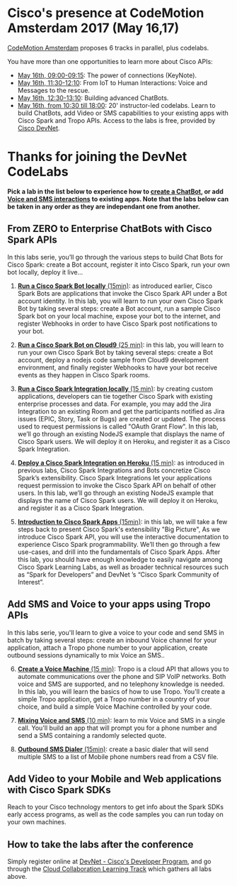 # Cisco's presence at CodeMotion Amsterdam 2017 (May 16,17)

[CodeMotion Amsterdam](http://amsterdam2017.codemotionworld.com ) proposes 6 tracks in parallel, plus codelabs.

You have more than one opportunities to learn more about Cisco APIs:
- [May 16th, 09:00-09:15](http://amsterdam2017.codemotionworld.com/wp-content/themes/event/detail-talk.php?detail=5855): The power of connections (KeyNote).
- [May 16th, 11:30-12:10](http://amsterdam2017.codemotionworld.com/wp-content/themes/event/detail-talk.php?detail=5838): From IoT to Human Interactions: Voice and Messages to the rescue.
- [May 16th, 12:30-13:10](http://amsterdam2017.codemotionworld.com/wp-content/themes/event/detail-talk.php?detail=5839): Building advanced ChatBots.
- [May 16th, from 10:30 till 18:00](http://amsterdam2017.codemotionworld.com/schedules/labs/): 20' instructor-led codelabs. Learn to build ChatBots, add Video or SMS capabilities to your existing apps with Cisco Spark and Tropo APIs.
Access to the labs is free, provided by [Cisco DevNet](http://developer.cisco.com).

<!-- To discover what's going on in real-time
>
>    call **+39-069-480-4685** and meet the [Tropo Voice Machine](https://github.com/ObjectIsAdvantag/codemotion-rome-2017-api)-->



# <a id="code-labs"></a>Thanks for joining the DevNet CodeLabs 

__Pick a lab in the list below to experience how to [create a ChatBot](#lab-botl-ngrok), or add [Voice and SMS interactions](#lab-voice-machine) to existing apps. Note that the labs below can be taken in any order as they are independant one from another.__


## From ZERO to Enterprise ChatBots with Cisco Spark APIs

In this labs serie, you’ll go through the various steps to build Chat Bots for Cisco Spark: create a Bot account, register it into Cisco Spark, run your own bot locally, deploy it live...

1. <a id="lab-botl-ngrok"></a>[**Run a Cisco Spark Bot locally** (15min)](labs/SPARK-2-Run-a-Cisco-Spark-Bot-locally.pdf): as introduced earlier, Cisco Spark Bots are applications that invoke the Cisco Spark API under a Bot account identity. In this lab, you will learn to run your own Cisco Spark Bot by taking several steps: create a Bot account, run a sample Cisco Spark bot on your local machine, expose your bot to the internet, and register Webhooks in order to have Cisco Spark post notifications to your bot.

2. [**Run a Cisco Spark Bot on Cloud9** (25 min)](labs/SPARK-3-Deploy-a-Cisco-Spark-Bot.pdf): in this lab, you will learn to run your own Cisco Spark Bot by taking several steps: create a Bot account, deploy a nodejs code sample from Cloud9 development environment, and finally register Webhooks to have your bot receive events as they happen in Cisco Spark rooms.

3. [**Run a Cisco Spark Integration locally** (15 min)](labs/SPARK-4-Run-a-Cisco-Spark-Integration-locally.pdf): by creating custom applications, developers can tie together Cisco Spark with existing enterprise processes and data. For example, you may add the Jira Integration to an existing Room and get the participants notified as Jira issues (EPIC, Story, Task or Bugs) are created or updated. The process used to request permissions is called "OAuth Grant Flow".
In this lab, we’ll go through an existing NodeJS example that displays the name of Cisco Spark users. We will deploy it on Heroku, and register it as a Cisco Spark Integration.

4. [**Deploy a Cisco Spark Integration on Heroku** (15 min)](labs/SPARK-5-Deploy-a-Cisco-Spark-Integration.pdf): as introduced in previous labs, Cisco Spark Integrations and Bots concretize Cisco Spark’s extensibility. Cisco Spark Integrations let your applications request permission to invoke the Cisco Spark API on behalf of other users. In this lab, we’ll go through an existing NodeJS example that displays the name of Cisco Spark users. We will deploy it on Heroku, and register it as a Cisco Spark Integration.

5. [**Introduction to Cisco Spark Apps** (15min)](labs/SPARK-1-Introduction-to-Cisco-Spark-Apps.pdf): in this lab, we will take a few steps back to present Cisco Spark's extensibility "Big Picture",
As we introduce Cisco Spark API, you will use the interactive documentation to experience Cisco Spark programmability. We’ll then go through a few use-cases, and drill into the fundamentals of Cisco Spark Apps.
After this lab, you should have enough knowledge to easily navigate among Cisco Spark Learning Labs, as well as broader technical resources such as “Spark for Developers” and DevNet ’s “Cisco Spark Community of Interest”.  


## Add SMS and Voice to your apps using Tropo APIs

In this labs serie, you'll learn to give a voice to your code and send SMS in batch by taking several steps: create an inbound Voice channel for your application, attach a Tropo phone number to your application, create outbound sessions dynamically to mix Voice an SMS..

6. <a id="lab-voice-machine"></a>[**Create a Voice Machine** (15 min)](labs/TROPO-1-Create-a-Voice-Machine.pdf): Tropo is a cloud API that allows you to automate communications over the phone and SIP VoIP networks. Both voice and SMS are supported, and no telephony knowledge is needed. In this lab, you will learn the basics of how to use Tropo. You'll create a simple Tropo application, get a Tropo number in a country of your choice, and build a simple Voice Machine controlled by your code.
      
7. [**Mixing Voice and SMS** (10 min)](labs/TROPO-2-Mixing-Voice-and-SMS.pdf): learn to mix Voice and SMS in a single call. You'll build an app that will prompt you for a phone number and send a SMS containing a randomly selected quote.

8. [**Outbound SMS Dialer** (15min)](labs/TROPO-3-Outbound-SMS-Dialer.pdf): create a basic dialer that will send multiple SMS to a list of Mobile phone numbers read from a CSV file.


## Add Video to your Mobile and Web applications with Cisco Spark SDKs

Reach to your Cisco technology mentors to get info about the Spark SDKs early access programs,
as well as the code samples you can run today on your own machines.


## How to take the labs after the conference

Simply register online at [DevNet - Cisco's Developer Program](http://developer.cisco.com), 
and go through the [Cloud Collaboration Learning Track](https://learninglabs.cisco.com/tracks/collab-cloud) which gathers all labs above.







